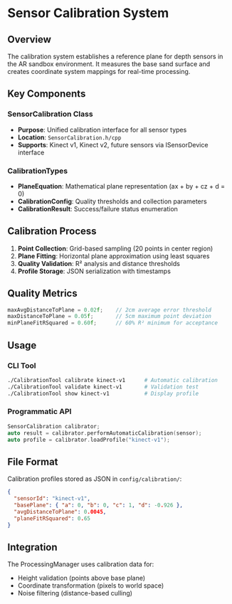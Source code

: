 # Sensor Calibration System

## Overview

The calibration system establishes a reference plane for depth sensors in the AR sandbox environment. It measures the base sand surface and creates coordinate system mappings for real-time processing.

## Key Components

### SensorCalibration Class
- **Purpose**: Unified calibration interface for all sensor types
- **Location**: `SensorCalibration.h/cpp`
- **Supports**: Kinect v1, Kinect v2, future sensors via ISensorDevice interface

### CalibrationTypes
- **PlaneEquation**: Mathematical plane representation (ax + by + cz + d = 0)
- **CalibrationConfig**: Quality thresholds and collection parameters
- **CalibrationResult**: Success/failure status enumeration

## Calibration Process

1. **Point Collection**: Grid-based sampling (20 points in center region)
2. **Plane Fitting**: Horizontal plane approximation using least squares
3. **Quality Validation**: R² analysis and distance thresholds
4. **Profile Storage**: JSON serialization with timestamps

## Quality Metrics

```cpp
maxAvgDistanceToPlane = 0.02f;    // 2cm average error threshold
maxDistanceToPlane = 0.05f;       // 5cm maximum point deviation  
minPlaneFitRSquared = 0.60f;      // 60% R² minimum for acceptance
```

## Usage

### CLI Tool
```bash
./CalibrationTool calibrate kinect-v1      # Automatic calibration
./CalibrationTool validate kinect-v1       # Validation test
./CalibrationTool show kinect-v1           # Display profile
```

### Programmatic API
```cpp
SensorCalibration calibrator;
auto result = calibrator.performAutomaticCalibration(sensor);
auto profile = calibrator.loadProfile("kinect-v1");
```

## File Format

Calibration profiles stored as JSON in `config/calibration/`:
```json
{
  "sensorId": "kinect-v1",
  "basePlane": { "a": 0, "b": 0, "c": 1, "d": -0.926 },
  "avgDistanceToPlane": 0.0045,
  "planeFitRSquared": 0.65
}
```

## Integration

The ProcessingManager uses calibration data for:
- Height validation (points above base plane)
- Coordinate transformation (pixels to world space)  
- Noise filtering (distance-based culling)